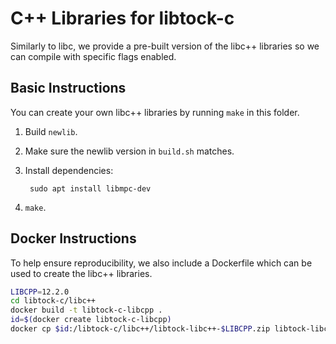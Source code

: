 C++ Libraries for libtock-c
===========================

Similarly to libc, we provide a pre-built version of the libc++ libraries so we
can compile with specific flags enabled.

Basic Instructions
------------------

You can create your own libc++ libraries by running `make` in this folder.

1. Build `newlib`.
2. Make sure the newlib version in `build.sh` matches.
3. Install dependencies:

        sudo apt install libmpc-dev

4. `make`.


Docker Instructions
-------------------

To help ensure reproducibility, we also include a Dockerfile which can be used
to create the libc++ libraries.

```bash
LIBCPP=12.2.0
cd libtock-c/libc++
docker build -t libtock-c-libcpp .
id=$(docker create libtock-c-libcpp)
docker cp $id:/libtock-c/libc++/libtock-libc++-$LIBCPP.zip libtock-libc++-$LIBCPP.zip
```
